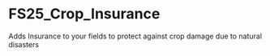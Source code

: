 # FS25_Crop_Insurance
Adds Insurance to your fields to protect against crop damage due to natural disasters  
